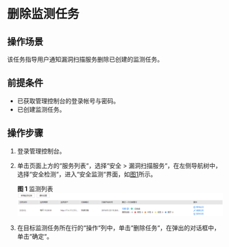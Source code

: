 # 删除监测任务<a name="vss_01_0107"></a>

## 操作场景<a name="section12950143635119"></a>

该任务指导用户通知漏洞扫描服务删除已创建的监测任务。

## 前提条件<a name="section523854112511"></a>

-   已获取管理控制台的登录帐号与密码。
-   已创建监测任务。

## 操作步骤<a name="section17281184514518"></a>

1.  登录管理控制台。
2.  单击页面上方的“服务列表“，选择“安全  \>  漏洞扫描服务“，在左侧导航树中，选择“安全检测“，进入“安全监测“界面，如[图1](#vss_01_0079_fig15318816618)所示。

    **图 1**  监测列表<a name="vss_01_0079_fig15318816618"></a>  
    ![](figures/监测列表.png "监测列表")

3.  在目标监测任务所在行的“操作“列中，单击“删除任务“，在弹出的对话框中，单击“确定“。

